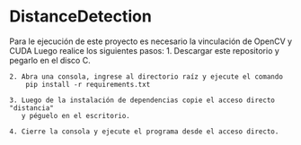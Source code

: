 # DistanceDetection

Para le ejecución de este proyecto es necesario la vinculación de OpenCV y CUDA
Luego realice los siguientes pasos:
    1. Descargar este repositorio y pegarlo en el disco C.

    2. Abra una consola, ingrese al directorio raíz y ejecute el comando
        pip install -r requirements.txt

    3. Luego de la instalación de dependencias copie el acceso directo "distancia"
       y péguelo en el escritorio.

    4. Cierre la consola y ejecute el programa desde el acceso directo.
